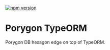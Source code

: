 [![npm version](https://img.shields.io/github/package-json/v/cuaklabs/porygon?filename=packages%2Fporygon-typeorm%2Fpackage.json&style=plastic)](https://www.npmjs.com/package/@cuaklabs/porygon-typeorm)

# Porygon TypeORM

Porygon DB hexagon edge on top of TypeORM.
